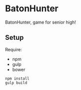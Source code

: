 # BatonHunter
BatonHunter, game for senior high! 

Setup
---
Require: 
* npm 
* gulp
* bower

```
npm install
gulp build
```